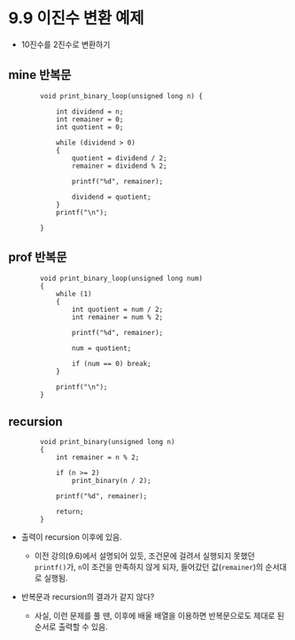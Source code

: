 # 9.9 이진수 변환 예제

- 10진수를 2진수로 변환하기

## mine 반복문

            void print_binary_loop(unsigned long n) {

                int dividend = n;
                int remainer = 0;
                int quotient = 0;

                while (dividend > 0)
                {
                    quotient = dividend / 2;
                    remainer = dividend % 2;

                    printf("%d", remainer);

                    dividend = quotient;
                }
                printf("\n");

            }

## prof 반복문

            void print_binary_loop(unsigned long num)
            {
                while (1)
                {
                    int quotient = num / 2;
                    int remainer = num % 2;

                    printf("%d", remainer);

                    num = quotient;

                    if (num == 0) break;
                }

                printf("\n");
            }

## recursion

            void print_binary(unsigned long n)
            {
                int remainer = n % 2;

                if (n >= 2)
                    print_binary(n / 2);

                printf("%d", remainer);

                return;
            }

- 출력이 recursion 이후에 있음.

  - 이전 강의(9.6)에서 설명되어 있듯, 조건문에 걸려서 실행되지 못했던 `printf()`가, `n`이 조건을 만족하지 않게 되자, 들어갔던 값(`remainer`)의 순서대로 실행됨.

- 반복문과 recursion의 결과가 같지 않다?
  - 사실, 이런 문제를 풀 땐, 이후에 배울 배열을 이용하면 반복문으로도 제대로 된 순서로 출력할 수 있음.
